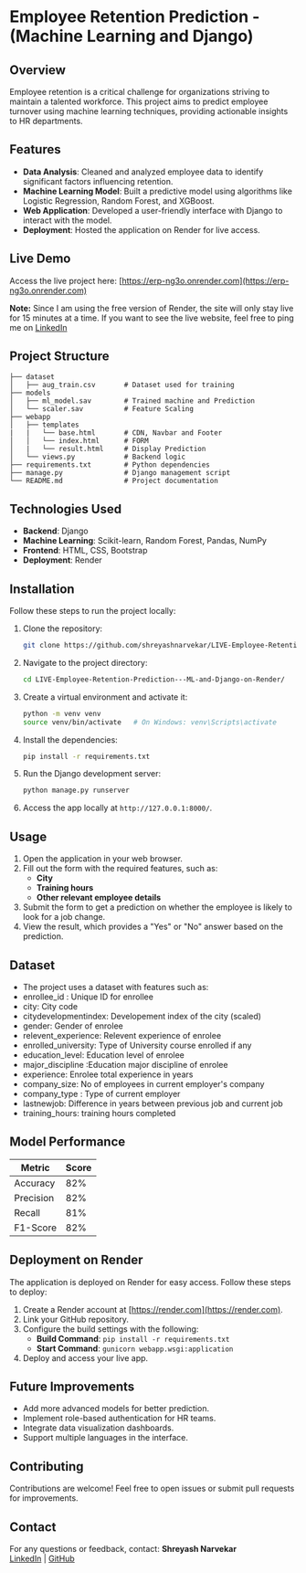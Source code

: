 # Employee Retention Prediction - (Machine Learning and Django)

## Overview
Employee retention is a critical challenge for organizations striving to maintain a talented workforce. This project aims to predict employee turnover using machine learning techniques, providing actionable insights to HR departments.
## Features
- **Data Analysis**: Cleaned and analyzed employee data to identify significant factors influencing retention.
- **Machine Learning Model**: Built a predictive model using algorithms like Logistic Regression, Random Forest, and XGBoost.
- **Web Application**: Developed a user-friendly interface with Django to interact with the model.
- **Deployment**: Hosted the application on Render for live access.

## Live Demo
Access the live project here: [https://erp-ng3o.onrender.com](https://erp-ng3o.onrender.com)

**Note:** Since I am using the free version of Render, the site will only stay live for 15 minutes at a time. If you want to see the live website, feel free to ping me on [LinkedIn](https://www.linkedin.com/in/shreyashnarvekar) 

## Project Structure
```
├── dataset
│   ├── aug_train.csv       # Dataset used for training
├── models
│   ├── ml_model.sav        # Trained machine and Prediction
│   └── scaler.sav          # Feature Scaling
├── webapp
│   ├── templates
|   |   └── base.html       # CDN, Navbar and Footer
│   │   └── index.html      # FORM
│   |   └── result.html     # Display Prediction
│   └── views.py            # Backend logic
├── requirements.txt        # Python dependencies
├── manage.py               # Django management script
└── README.md               # Project documentation
```

## Technologies Used
- **Backend**: Django
- **Machine Learning**: Scikit-learn, Random Forest, Pandas, NumPy
- **Frontend**: HTML, CSS, Bootstrap
- **Deployment**: Render

## Installation
Follow these steps to run the project locally:

1. Clone the repository:
   ```bash
   git clone https://github.com/shreyashnarvekar/LIVE-Employee-Retention-Prediction---ML-and-Django-on-Render
   ```
2. Navigate to the project directory:
   ```bash
   cd LIVE-Employee-Retention-Prediction---ML-and-Django-on-Render/
   ```
3. Create a virtual environment and activate it:
   ```bash
   python -m venv venv
   source venv/bin/activate   # On Windows: venv\Scripts\activate
   ```
4. Install the dependencies:
   ```bash
   pip install -r requirements.txt
   ```
5. Run the Django development server:
   ```bash
   python manage.py runserver
   ```
6. Access the app locally at `http://127.0.0.1:8000/`.

## Usage
1. Open the application in your web browser.
2. Fill out the form with the required features, such as:
   - **City**
   - **Training hours**
   - **Other relevant employee details**
3. Submit the form to get a prediction on whether the employee is likely to look for a job change.
4. View the result, which provides a "Yes" or "No" answer based on the prediction.


## Dataset
- The project uses a dataset with features such as:
- enrollee_id : Unique ID for enrollee
- city: City code
- citydevelopmentindex: Developement index of the city (scaled)
- gender: Gender of enrolee
- relevent_experience: Relevent experience of enrolee
- enrolled_university: Type of University course enrolled if any
- education_level: Education level of enrolee
- major_discipline :Education major discipline of enrolee
- experience: Enrolee total experience in years
- company_size: No of employees in current employer's company
- company_type : Type of current employer
- lastnewjob: Difference in years between previous job and current job
- training_hours: training hours completed


## Model Performance
| Metric        | Score        |
|---------------|--------------|
| Accuracy      | 82%          |
| Precision     | 82%          |
| Recall        | 81%          |
| F1-Score      | 82%          |

## Deployment on Render
The application is deployed on Render for easy access. Follow these steps to deploy:
1. Create a Render account at [https://render.com](https://render.com).
2. Link your GitHub repository.
3. Configure the build settings with the following:
   - **Build Command**: `pip install -r requirements.txt`
   - **Start Command**: `gunicorn webapp.wsgi:application`
4. Deploy and access your live app.

## Future Improvements
- Add more advanced models for better prediction.
- Implement role-based authentication for HR teams.
- Integrate data visualization dashboards.
- Support multiple languages in the interface.

## Contributing
Contributions are welcome! Feel free to open issues or submit pull requests for improvements.

## Contact
For any questions or feedback, contact:
**Shreyash Narvekar**  
[LinkedIn](https://www.linkedin.com/in/shreyashnarvekar) | [GitHub](https://github.com/shreyashnarvekar)
